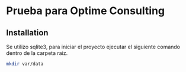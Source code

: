 # Prueba para Optime Consulting


## Installation

Se utilizo sqlite3, para iniciar el proyecto ejecutar el siguiente comando dentro de la carpeta raiz.

```bash
mkdir var/data
```